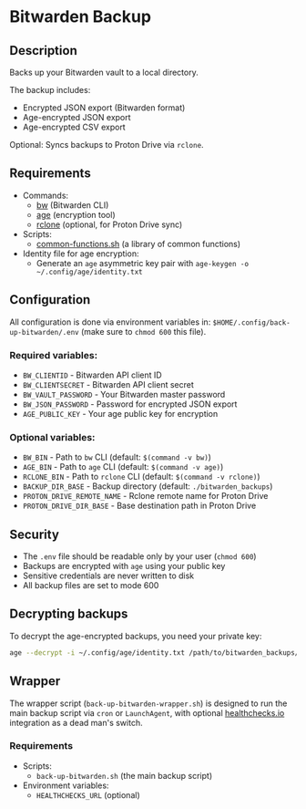 # Bitwarden Backup

## Description

Backs up your Bitwarden vault to a local directory.

The backup includes:
- Encrypted JSON export (Bitwarden format)
- Age-encrypted JSON export
- Age-encrypted CSV export

Optional: Syncs backups to Proton Drive via `rclone`.

## Requirements

- Commands:
  - [bw](https://bitwarden.com/help/cli/) (Bitwarden CLI)
  - [age](https://github.com/FiloSottile/age) (encryption tool)
  - [rclone](https://rclone.org/install/) (optional, for Proton Drive sync)
- Scripts:
  - [common-functions.sh](https://github.com/bray/dotfiles/blob/main/.local/share/scripts/common-functions.sh) (a library of common functions)
- Identity file for age encryption:
  - Generate an `age` asymmetric key pair with `age-keygen -o ~/.config/age/identity.txt`

## Configuration

All configuration is done via environment variables in: `$HOME/.config/back-up-bitwarden/.env` (make sure to `chmod 600` this file).

### Required variables:
- `BW_CLIENTID` - Bitwarden API client ID
- `BW_CLIENTSECRET` - Bitwarden API client secret
- `BW_VAULT_PASSWORD` - Your Bitwarden master password
- `BW_JSON_PASSWORD` - Password for encrypted JSON export
- `AGE_PUBLIC_KEY` - Your age public key for encryption

### Optional variables:
- `BW_BIN` - Path to `bw` CLI (default: `$(command -v bw)`)
- `AGE_BIN` - Path to `age` CLI (default: `$(command -v age)`)
- `RCLONE_BIN` - Path to `rclone` CLI (default: `$(command -v rclone)`)
- `BACKUP_DIR_BASE` - Backup directory (default: `./bitwarden_backups`)
- `PROTON_DRIVE_REMOTE_NAME` - Rclone remote name for Proton Drive
- `PROTON_DRIVE_DIR_BASE` - Base destination path in Proton Drive

## Security

- The `.env` file should be readable only by your user (`chmod 600`)
- Backups are encrypted with `age` using your public key
- Sensitive credentials are never written to disk
- All backup files are set to mode 600

## Decrypting backups

To decrypt the age-encrypted backups, you need your private key:
```bash
age --decrypt -i ~/.config/age/identity.txt /path/to/bitwarden_backups/DATE/bitwarden_backup_TIMESTAMP.json.age | less
```

## Wrapper

The wrapper script (`back-up-bitwarden-wrapper.sh`) is designed to run the main backup script via `cron` or `LaunchAgent`, with optional [healthchecks.io](https://healthchecks.io/) integration as a dead man's switch.

### Requirements

- Scripts:
  - `back-up-bitwarden.sh` (the main backup script)
- Environment variables:
  - `HEALTHCHECKS_URL` (optional)
